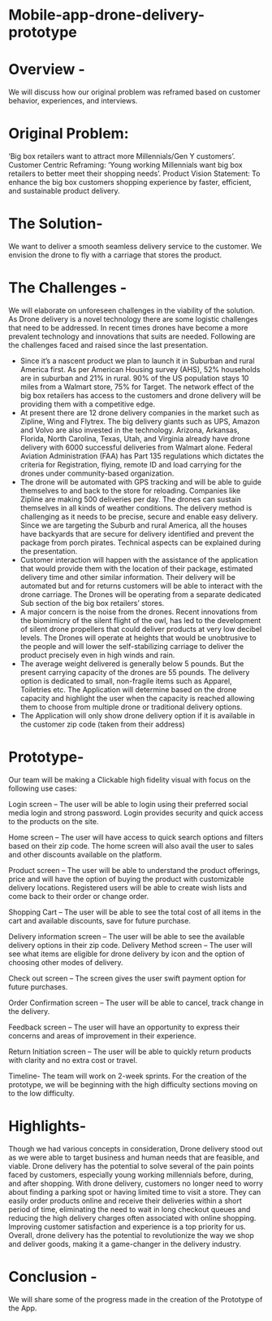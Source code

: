 # Mobile-app-drone-delivery-prototype



# Overview - 
We will discuss how our original problem was reframed based on customer behavior, experiences, and interviews. 
# Original Problem: 
‘Big box retailers want to attract more Millennials/Gen Y customers’. 
Customer Centric Reframing: ‘Young working Millennials want big box retailers to better meet their shopping needs’.
Product Vision Statement: To enhance the big box customers shopping experience by faster, efficient, and sustainable product delivery.
# The Solution- 
We want to deliver a smooth seamless delivery service to the customer. We envision the drone to fly with a carriage that stores the product.
# The Challenges -
We will elaborate on unforeseen challenges in the viability of the solution. As Drone delivery is a novel technology there are some logistic challenges that need to be addressed. In recent times drones have become a more prevalent technology and innovations that suits are needed. Following are the challenges faced and raised since the last presentation.

- Since it’s a nascent product we plan to launch it in Suburban and rural America first. As per American Housing survey (AHS), 52% households are in suburban and 21% in rural. 90% of the US population stays 10 miles from a Walmart store, 75% for Target. The network effect of the big box retailers has access to the customers and drone delivery will be providing them with a competitive edge.
- At present there are 12 drone delivery companies in the market such as Zipline, Wing and Flytrex. The big delivery giants such as UPS, Amazon and Volvo are also invested in the technology. Arizona, Arkansas, Florida, North Carolina, Texas, Utah, and Virginia already have drone delivery with 6000 successful deliveries from Walmart alone. Federal Aviation Administration (FAA) has Part 135 regulations which dictates the criteria for Registration, flying, remote ID and load carrying for the drones under community-based organization.
- The drone will be automated with GPS tracking and will be able to guide themselves to and back to the store for reloading. Companies like Zipline are making 500 deliveries per day. The drones can sustain themselves in all kinds of weather conditions.
The delivery method is challenging as it needs to be precise, secure and enable easy delivery. Since we are targeting the Suburb and rural America, all the houses have backyards that are secure for delivery identified and prevent the package from porch pirates. Technical aspects can be explained during the presentation.
- Customer interaction will happen with the assistance of the application that would provide them with the location of their package, estimated delivery time and other similar information. Their delivery will be automated but and for returns customers will be able to interact with the drone carriage.
The Drones will be operating from a separate dedicated Sub section of the big box retailers’ stores.
- A major concern is the noise from the drones. Recent innovations from the biomimicry of the silent flight of the owl, has led to the development of silent drone propellers that could deliver products at very low decibel levels. The Drones will operate at heights that would be unobtrusive to the people and will lower the self-stabilizing carriage to deliver the product precisely even in high winds and rain.
- The average weight delivered is generally below 5 pounds. But the present carrying capacity of the drones are 55 pounds. The delivery option is dedicated to small, non-fragile items such as Apparel, Toiletries etc. The Application will determine based on the drone capacity and highlight the user when the capacity is reached allowing them to choose from multiple drone or traditional delivery options.
- The Application will only show drone delivery option if it is available in the customer zip code (taken from their address) 


# Prototype- 
Our team will be making a Clickable high fidelity visual with focus on the following use cases:

Login screen – The user will be able to login using their preferred social media login and strong password. Login provides security and quick access to the products on the site.

Home screen – The user will have access to quick search options and filters based on their zip code. The home screen will also avail the user to sales and other discounts available on the platform.

Product screen – The user will be able to understand the product offerings, price and will have the option of buying the product with customizable delivery locations. Registered users will be able to create wish lists and come back to their order or change order.

Shopping Cart – The user will be able to see the total cost of all items in the cart and available discounts, save for future purchase.

Delivery information screen – The user will be able to see the available delivery options in their zip code.
Delivery Method screen – The user will see what items are eligible for drone delivery by icon and the option of choosing other modes of delivery.

Check out screen – The screen gives the user swift payment option for future purchases.
 
Order Confirmation screen – The user will be able to cancel, track change in the delivery.

Feedback screen – The user will have an opportunity to express their concerns and areas of improvement in their experience.

Return Initiation screen – The user will be able to quickly return products with clarity and no extra cost or travel.

Timeline- The team will work on 2-week sprints. For the creation of the prototype, we will be beginning with the high difficulty sections moving on to the low difficulty.



# Highlights- 
Though we had various concepts in consideration, Drone delivery stood out as we were able to target business and human needs that are feasible, and viable. Drone delivery has the potential to solve several of the pain points faced by customers, especially young working millennials before, during, and after shopping. With drone delivery, customers no longer need to worry about finding a parking spot or having limited time to visit a store. They can easily order products online and receive their deliveries within a short period of time, eliminating the need to wait in long checkout queues and reducing the high delivery charges often associated with online shopping. Improving customer satisfaction and experience is a top priority for us. Overall, drone delivery has the potential to revolutionize the way we shop and deliver goods, making it a game-changer in the delivery industry.

# Conclusion - 
We will share some of the progress made in the creation of the Prototype of the App.
